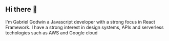 ## Hi there 👋 
I'm Gabriel Godwin  a Javascript developer with a strong focus in React Framework. I have a strong interest in design systems, APIs and serverless techologies such as AWS and Google cloud

<!--
**gabrielgog/gabrielgog** is a ✨ _special_ ✨ repository because its `README.md` (this file) appears on your GitHub profile.



